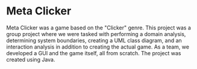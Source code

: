 # Meta Clicker
Meta Clicker was a game based on the "Clicker" genre. This project was a group project where we were tasked with performing a domain analysis, determining system boundaries, creating a UML class diagram, and an interaction analysis in addition to creating the actual game. As a team, we developed a GUI and the game itself, all from scratch. The project was created using Java.